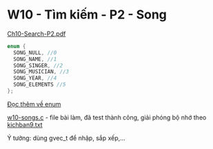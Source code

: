 # W10 - Tìm kiếm - P2 - Song

 [Ch10-Search-P2.pdf](Ch10-Search-P2.pdf) 

```c
enum {
  SONG_NULL, //0
  SONG_NAME, //1
  SONG_SINGER, //2
  SONG_MUSICIAN, //3
  SONG_YEAR, //4
  SONG_ELEMENTS //5
};
```

[Đọc thêm về enum](https://www.geeksforgeeks.org/enumeration-enum-c/)

 [w10-songs.c](w10-songs.c) - file bài làm, đã test thành công, giải phóng bộ nhớ theo [kichban9.txt](kichban9.txt)

Ý tưởng: dùng gvec_t để nhập, sắp xếp,...